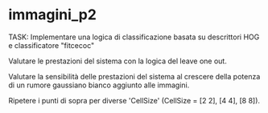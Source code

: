 # immagini_p2
TASK:
Implementare una logica di classificazione basata su descrittori HOG e classificatore "fitcecoc"

Valutare le prestazioni del sistema con la logica del leave one out.

Valutare la sensibilità delle prestazioni del sistema al crescere della potenza di un rumore gaussiano bianco aggiunto alle immagini.

Ripetere i punti di sopra per diverse 'CellSize' (CellSize = [2 2], [4 4], [8 8]).
